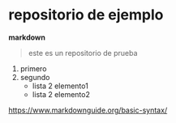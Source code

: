 # repositorio de ejemplo

**markdown**

> este es un repositorio de prueba

1. primero
2. segundo
    - lista 2 elemento1
    - lista 2 elemento2

<https://www.markdownguide.org/basic-syntax/>
